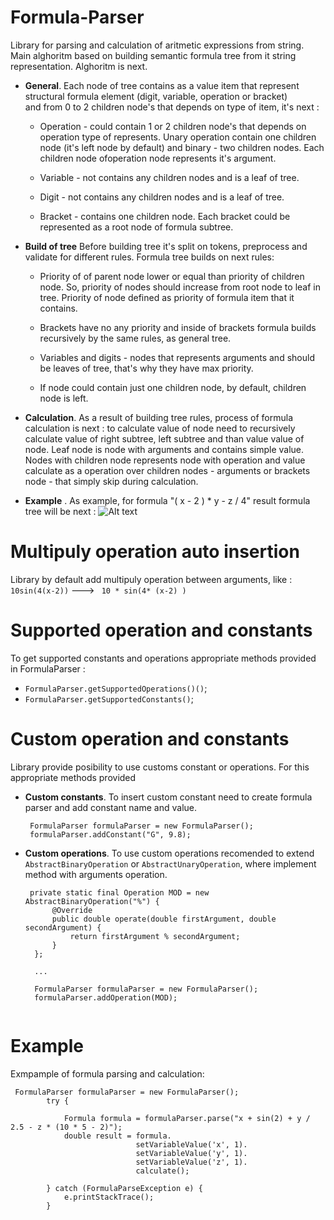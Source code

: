 Formula-Parser
==============

Library for parsing and calculation of aritmetic expressions from string.
Main alghoritm based on building semantic formula tree from it string representation. Alghoritm is next.
- **General**.
  Each node of tree contains as a value item that represent structural formula element (digit, variable, operation or bracket)  
  and from 0 to 2 children node's that depends on type of item, it's next :
 
  * Operation - could contain 1 or 2 children node's that depends on
    operation type of represents. Unary operation contain one children node
    (it's left node by default) and binary - two children nodes.
    Each children node ofoperation node represents it's argument.
 
 
  * Variable - not contains any children nodes and is a leaf of tree.
 
  * Digit - not contains any children nodes and is a leaf of tree.
 
 
  * Bracket - contains one children node. Each bracket could be  represented as a root node of formula subtree.
 
- **Build of tree**
  Before building tree it's split on tokens, preprocess and validate for different rules. 
  Formula tree builds on next rules:
  * Priority of of parent node lower or equal than priority of children node. So, priority of nodes should increase
    from root node to leaf in tree. Priority of node defined as priority of formula item that it contains.
 
  * Brackets have no any priority and inside of brackets formula builds recursively by the same rules, as general tree.
 
  * Variables and digits - nodes that represents arguments and should be leaves of tree, that's why they have max priority.
 
  * If node could contain just one children node, by default, children node is left.
 
- **Calculation**. 
  As a result of building tree rules, process of formula calculation is next : to calculate value of node need to
  recursively calculate value of right subtree, left subtree and than value value of node. Leaf node
  is node with arguments and contains simple value. Nodes with children node represents node with
  operation and value calculate as a operation over children nodes - arguments
  or brackets node - that simply skip during calculation.
 
- **Example** . As example, for formula "( x - 2 ) * y - z / 4" result formula tree will be next :
![Alt text](http://s9.postimg.org/wuadkt7fj/Drawing1.png)

Multipuly operation auto insertion
=====
Library by default add multipuly operation between arguments, like : 
<code>10sin(4(x-2))</code> ---> <code> 10 * sin(4* (x-2) )</code> 
 
Supported operation and constants
======
To get supported constants and operations appropriate methods provided in FormulaParser :
* <code>FormulaParser.getSupportedOperations()()</code>;
* <code>FormulaParser.getSupportedConstants()</code>;

Custom operation and constants
=======
Library provide posibility to use customs constant or operations. For this appropriate methods provided 
- **Custom constants**. To insert custom constant need to create formula parser and add constant name and value.
  <pre><code> FormulaParser formulaParser = new FormulaParser(); 
   formulaParser.addConstant("G", 9.8); </code></pre>

- **Custom operations**. To use custom operations recomended to extend <code>AbstractBinaryOperation</code>
  or <code>AbstractUnaryOperation</code>, where implement method with arguments operation.
  <pre><code> private static final Operation MOD = new AbstractBinaryOperation("%") {
        @Override
        public double operate(double firstArgument, double secondArgument) {
            return firstArgument % secondArgument;
        }
    };
    
    ...
        
    FormulaParser formulaParser = new FormulaParser();
    formulaParser.addOperation(MOD);

  </code></pre>

Example
=======
Exmpample of formula parsing and calculation:

<pre><code> FormulaParser formulaParser = new FormulaParser();
        try {
            
            Formula formula = formulaParser.parse("x + sin(2) + y / 2.5 - z * (10 * 5 - 2)");
            double result = formula.
                            setVariableValue('x', 1).
                            setVariableValue('y', 1).
                            setVariableValue('z', 1).
                            calculate();
            
        } catch (FormulaParseException e) {
            e.printStackTrace();
        }
</code></pre>
